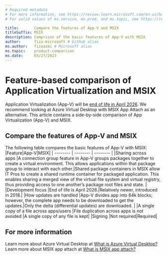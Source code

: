 ```yaml
---
# Required metadata
# For more information, see https://review.learn.microsoft.com/en-us/help/platform/learn-editor-add-metadata?branch=main
# For valid values of ms.service, ms.prod, and ms.topic, see https://review.learn.microsoft.com/en-us/help/platform/metadata-taxonomies?branch=main

title:       Compare the features of App-V and MSIX
titleSuffix: MSIX
description: Comprison of the basic features of App-V with MSIX
author:      fiza-microsoft # GitHub alias
ms.author:   fizaazmi # Microsoft alias
ms.topic:    product-comparison
ms.date:     03/27/2023
---
```


# Feature-based comparison of Application Virtualization and MSIX

Application Virtualization (App-V) will be [end of life in April 2026](/lifecycle/announcements/mdop-extended). We recommend looking at Azure Virtual Desktop with MSIX App Attach as an alternative. This article contains a side-by-side comparison of App Virtualization (App-V) and MSIX.

## Compare the features of App-V and MSIX

  
The following table compares the basic features of App-V with MSIX:
|Feature|App-V|MSIX|
| -------- | -------- | -------- |
|Sharing across apps |A connection group feature in App-V groups packages together to create a virtual environment. This allows applications within that package group to interact with each other.|Shared package containers in MSIX allow IT Pros to create a shared runtime container for packaged application. This enables sharing a merged view of the virtual file system and virtual registry, thus providing access to one another’s package root files and state. |
|Development focus |End of life is April 2026.|Relatively newer, introduced in 2018.|
|How updates are handled |App-V divides app into 64k blocks; however, the complete app needs to be downloaded to get the updates.|Only the delta (differential updates) are downloaded. |
|A single copy of a file across apps/users |File duplication across apps is not avoided |A single copy of any file is kept|
|Signing |Not required|Required|

## For more information

Learn more about Azure Virtual Desktop at [What is Azure Virtual Desktop?](/azure/virtual-desktop/overview)  
Learn more about MSIX app attach at [What is MSIX app attach?](/azure/virtual-desktop/what-is-app-attach)
